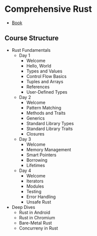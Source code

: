 # Comprehensive Rust

- [Book](https://google.github.io/comprehensive-rust/)

## Course Structure

- Rust Fundamentals
  - Day 1
    - Welcome
    - Hello, World
    - Types and Values
    - Control Flow Basics
    - Tuples and Arrays
    - References
    - User-Defined Types
  - Day 2
    - Welcome
    - Pattern Matching
    - Methods and Traits
    - Generics
    - Standard Library Types
    - Standard Library Traits
    - Closures
  - Day 3
    - Welcome
    - Memory Management
    - Smart Pointers
    - Borrowing
    - Lifetimes
  - Day 4
    - Welcome
    - Iterators
    - Modules
    - Testing
    - Error Handling
    - Unsafe Rust
- Deep Dives
  - Rust in Android
  - Rust in Chromium
  - Bare-Metal Rust
  - Concurreny in Rust
